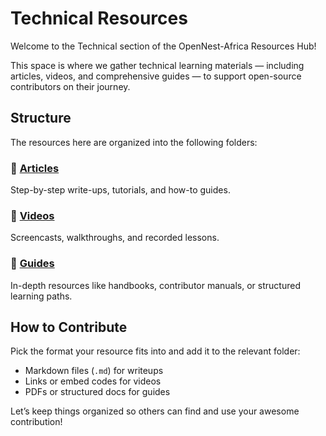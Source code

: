 #  Technical Resources

Welcome to the Technical section of the OpenNest-Africa Resources Hub!

This space is where we gather technical learning materials — including articles, videos, and comprehensive guides — to support open-source contributors on their journey.

## Structure

The resources here are organized into the following folders:

###  📄 [Articles](./articles/)
Step-by-step write-ups, tutorials, and how-to guides.

### 🎥 [Videos](./videos/)
Screencasts, walkthroughs, and recorded lessons.

###  📘 [Guides](./Guides/)
In-depth resources like handbooks, contributor manuals, or structured learning paths.

## How to Contribute

Pick the format your resource fits into and add it to the relevant folder:
- Markdown files (`.md`) for writeups
- Links or embed codes for videos
- PDFs or structured docs for guides

Let’s keep things organized so others can find and use your awesome contribution!

